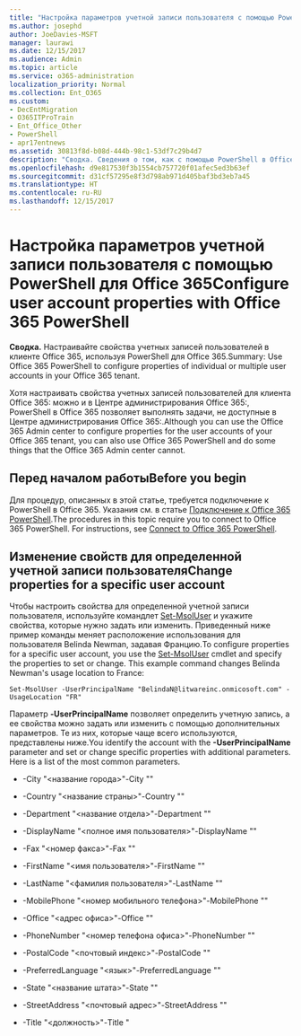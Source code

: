 ```yaml
---
title: "Настройка параметров учетной записи пользователя с помощью PowerShell для Office 365"
ms.author: josephd
author: JoeDavies-MSFT
manager: laurawi
ms.date: 12/15/2017
ms.audience: Admin
ms.topic: article
ms.service: o365-administration
localization_priority: Normal
ms.collection: Ent_O365
ms.custom:
- DecEntMigration
- O365ITProTrain
- Ent_Office_Other
- PowerShell
- apr17entnews
ms.assetid: 30813f8d-b08d-444b-98c1-53df7c29b4d7
description: "Сводка. Сведения о том, как с помощью PowerShell в Office 365 настроить свойства одной или нескольких учетных записей пользователей в клиенте Office 365:."
ms.openlocfilehash: d9e817530f3b1554cb757720f01afec5ed3b63ef
ms.sourcegitcommit: d31cf57295e8f3d798ab971d405baf3bd3eb7a45
ms.translationtype: HT
ms.contentlocale: ru-RU
ms.lasthandoff: 12/15/2017
---
```

# <a name="configure-user-account-properties-with-office-365-powershell"></a><span data-ttu-id="21ce9-103">Настройка параметров учетной записи пользователя с помощью PowerShell для Office 365</span><span class="sxs-lookup"><span data-stu-id="21ce9-103">Configure user account properties with Office 365 PowerShell</span></span>

 <span data-ttu-id="21ce9-104">**Сводка.** Настраивайте свойства учетных записей пользователей в клиенте Office 365, используя PowerShell для Office 365.</span><span class="sxs-lookup"><span data-stu-id="21ce9-104">Summary: Use Office 365 PowerShell to configure properties of individual or multiple user accounts in your Office 365 tenant.</span></span>
  
<span data-ttu-id="21ce9-105">Хотя настраивать свойства учетных записей пользователей для клиента Office 365: можно и в Центре администрирования Office 365:, PowerShell в Office 365 позволяет выполнять задачи, не доступные в Центре администрирования Office 365:.</span><span class="sxs-lookup"><span data-stu-id="21ce9-105">Although you can use the Office 365 Admin center to configure properties for the user accounts of your Office 365 tenant, you can also use Office 365 PowerShell and do some things that the Office 365 Admin center cannot.</span></span>
  
## <a name="before-you-begin"></a><span data-ttu-id="21ce9-106">Перед началом работы</span><span class="sxs-lookup"><span data-stu-id="21ce9-106">Before you begin</span></span>

<span data-ttu-id="21ce9-p101">Для процедур, описанных в этой статье, требуется подключение к PowerShell в Office 365. Указания см. в статье [Подключение к Office 365 PowerShell](connect-to-office-365-powershell.md).</span><span class="sxs-lookup"><span data-stu-id="21ce9-p101">The procedures in this topic require you to connect to Office 365 PowerShell. For instructions, see [Connect to Office 365 PowerShell](connect-to-office-365-powershell.md).</span></span>
  
## <a name="change-properties-for-a-specific-user-account"></a><span data-ttu-id="21ce9-109">Изменение свойств для определенной учетной записи пользователя</span><span class="sxs-lookup"><span data-stu-id="21ce9-109">Change properties for a specific user account</span></span>

<span data-ttu-id="21ce9-p102">Чтобы настроить свойства для определенной учетной записи пользователя, используйте командлет [Set-MsolUser](https://msdn.microsoft.com/library/azure/dn194136.aspx) и укажите свойства, которые нужно задать или изменить. Приведенный ниже пример команды меняет расположение использования для пользователя Belinda Newman, задавая Францию.</span><span class="sxs-lookup"><span data-stu-id="21ce9-p102">To configure properties for a specific user account, you use the [Set-MsolUser](https://msdn.microsoft.com/library/azure/dn194136.aspx) cmdlet and specify the properties to set or change. This example command changes Belinda Newman's usage location to France:</span></span>
  
```
Set-MsolUser -UserPrincipalName "BelindaN@litwareinc.onmicosoft.com" -UsageLocation "FR"
```

<span data-ttu-id="21ce9-p103">Параметр **-UserPrincipalName** позволяет определить учетную запись, а ее свойства можно задать или изменить с помощью дополнительных параметров. Те из них, которые чаще всего используются, представлены ниже.</span><span class="sxs-lookup"><span data-stu-id="21ce9-p103">You identify the account with the **-UserPrincipalName** parameter and set or change specific properties with additional parameters. Here is a list of the most common parameters.</span></span>
  
- <span data-ttu-id="21ce9-114">-City "\<название города>"</span><span class="sxs-lookup"><span data-stu-id="21ce9-114">-City "<city name>"</span></span>
    
- <span data-ttu-id="21ce9-115">-Country "\<название страны>"</span><span class="sxs-lookup"><span data-stu-id="21ce9-115">-Country "<country name>"</span></span>
    
- <span data-ttu-id="21ce9-116">-Department "\<название отдела>"</span><span class="sxs-lookup"><span data-stu-id="21ce9-116">-Department "<department name>"</span></span>
    
- <span data-ttu-id="21ce9-117">-DisplayName "\<полное имя пользователя>"</span><span class="sxs-lookup"><span data-stu-id="21ce9-117">-DisplayName "<full user name>"</span></span>
    
- <span data-ttu-id="21ce9-118">-Fax "\<номер факса>"</span><span class="sxs-lookup"><span data-stu-id="21ce9-118">-Fax "<fax number>"</span></span>
    
- <span data-ttu-id="21ce9-119">-FirstName "\<имя пользователя>"</span><span class="sxs-lookup"><span data-stu-id="21ce9-119">-FirstName "<user first name>"</span></span>
    
- <span data-ttu-id="21ce9-120">-LastName "\<фамилия пользователя>"</span><span class="sxs-lookup"><span data-stu-id="21ce9-120">-LastName "<user last name>"</span></span>
    
- <span data-ttu-id="21ce9-121">-MobilePhone "\<номер мобильного телефона>"</span><span class="sxs-lookup"><span data-stu-id="21ce9-121">-MobilePhone "<mobile phone number>"</span></span>
    
- <span data-ttu-id="21ce9-122">-Office "\<адрес офиса>"</span><span class="sxs-lookup"><span data-stu-id="21ce9-122">-Office "<office location>"</span></span>
    
- <span data-ttu-id="21ce9-123">-PhoneNumber "\<номер телефона офиса>"</span><span class="sxs-lookup"><span data-stu-id="21ce9-123">-PhoneNumber "<office phone number>"</span></span>
    
- <span data-ttu-id="21ce9-124">-PostalCode "\<почтовый индекс>"</span><span class="sxs-lookup"><span data-stu-id="21ce9-124">-PostalCode "<postal code>"</span></span>
    
- <span data-ttu-id="21ce9-125">-PreferredLanguage "\<язык>"</span><span class="sxs-lookup"><span data-stu-id="21ce9-125">-PreferredLanguage "<language>"</span></span>
    
- <span data-ttu-id="21ce9-126">-State "\<название штата>"</span><span class="sxs-lookup"><span data-stu-id="21ce9-126">-State "<state name>"</span></span>
    
- <span data-ttu-id="21ce9-127">-StreetAddress "\<почтовый адрес>"</span><span class="sxs-lookup"><span data-stu-id="21ce9-127">-StreetAddress "<street address>"</span></span>
    
- <span data-ttu-id="21ce9-128">-Title "\<должность>"</span><span class="sxs-lookup"><span data-stu-id="21ce9-128">-Title "<title name>"</span></span>
    
- <span data-ttu-id="21ce9-129">-UsageLocation "\<2-значный код страны или региона>"</span><span class="sxs-lookup"><span data-stu-id="21ce9-129">-UsageLocation "<2-character country or region code>"</span></span>
    
    <span data-ttu-id="21ce9-130">Это двухбуквенный код страны или региона согласно ISO 3166-1 alpha-2 (A2).</span><span class="sxs-lookup"><span data-stu-id="21ce9-130">This is the ISO 3166-1 alpha-2 (A2) two-letter country or region code.</span></span>
    
<span data-ttu-id="21ce9-131">Сведения о дополнительных параметрах см. в статье [Set-MsolUser](https://msdn.microsoft.com/library/azure/dn194136.aspx).</span><span class="sxs-lookup"><span data-stu-id="21ce9-131">See [Set-MsolUser](https://msdn.microsoft.com/library/azure/dn194136.aspx) for additional parameters.</span></span>
  
<span data-ttu-id="21ce9-132">Чтобы просмотреть имя участника-пользователя для каждого из пользователей, выполните приведенную ниже команду.</span><span class="sxs-lookup"><span data-stu-id="21ce9-132">To see the User Principal Names of all your users, run the following command.</span></span>
  
```
Get-MSolUser | Sort-Object UserPrincipalName | Select-Object UserPrincipalName | More
```

<span data-ttu-id="21ce9-133">Эта команда указывает PowerShell в Office 365 сделать следующее:</span><span class="sxs-lookup"><span data-stu-id="21ce9-133">This command instructs Office 365 PowerShell to:</span></span>
  
- <span data-ttu-id="21ce9-134">Получить всю информацию об учетных записях пользователей (**Get-MsolUser**) и передать их в следующую команду (**|**).</span><span class="sxs-lookup"><span data-stu-id="21ce9-134">Get all of the information on the user accounts ( **Get-MsolUser** ) and send it to the next command ( ** |**).</span></span>
    
- <span data-ttu-id="21ce9-135">Сортировать список имен участников-пользователей в алфавитном порядке (**Sort-Object UserPrincipalName**) и отправить его следующей команде (**|**).</span><span class="sxs-lookup"><span data-stu-id="21ce9-135">Sort the list of User Principal Names alphabetically ( **Sort-Object UserPrincipalName** ) and send it to the next command ( ** |**).</span></span>
    
- <span data-ttu-id="21ce9-136">Отобразить только свойство имени участника-пользователя для каждой учетной записи ( **Select-Object UserPrincipalName** ).</span><span class="sxs-lookup"><span data-stu-id="21ce9-136">Display just the User Principal Name property for each account ( **Select-Object UserPrincipalName** ).</span></span>
    
- <span data-ttu-id="21ce9-137">Отобразить их на одном экране ( **More** ).</span><span class="sxs-lookup"><span data-stu-id="21ce9-137">Display them one screen at a time ( **More** ).</span></span>
    
<span data-ttu-id="21ce9-p104">Эта команда вернет все учетные записи. Если нужно отобразить имя участника-пользователя для учетной записи по соответствующему отображаемому имени (имени и фамилии), введите переменную **$userName** ниже (удалив символы \< и >), а затем выполните следующие команды:</span><span class="sxs-lookup"><span data-stu-id="21ce9-p104">This command will list all of your accounts. If you want to display the User Principal Name for an account based on its display name (first and last name), fill in the $userName variable below (removing the < and > characters), and then run the following commands:</span></span>
  
```
$userName="<Display name>"
Write-Host (Get-MsolUser | where {$_.DisplayName -eq $userName}).UserPrincipalName
```

<span data-ttu-id="21ce9-140">Этот пример отображает имя участника-пользователя для пользователя Caleb Sills.</span><span class="sxs-lookup"><span data-stu-id="21ce9-140">This example displays the User Principal Name for the user named Caleb Sills.</span></span>
  
```
$userName="Caleb Sills"
Write-Host (Get-MsolUser | where {$_.DisplayName -eq $userName}).UserPrincipalName
```

<span data-ttu-id="21ce9-p105">С помощью переменной **$upn** можно вносить изменения в отдельные учетные записи с учетом их отображаемых имен. Данный пример показывает, как заменить текущее расположение использования для пользователя Belinda Newman на Францию, указав при этом соответствующее отображаемое имя, а не имя участника-пользователя:</span><span class="sxs-lookup"><span data-stu-id="21ce9-p105">By using a **$upn** variable, you can make changes to individual accounts based on their display name. Here is an example of setting Belinda Newman's usage location to France, but specifying her display name rather than her User Principal Name:</span></span>
  
```
$userName="<Display name>"
$upn=(Get-MsolUser | where {$_.DisplayName -eq $userName}).UserPrincipalName
Set-MsolUser -UserPrincipalName $upn -UsageLocation "FR"
```

## <a name="change-properties-for-all-user-accounts"></a><span data-ttu-id="21ce9-143">Изменение свойств для всех учетных записей пользователей</span><span class="sxs-lookup"><span data-stu-id="21ce9-143">Change properties for all user accounts</span></span>

<span data-ttu-id="21ce9-p106">Чтобы изменить свойства для всех пользователей, можно использовать сочетание командлетов **Get-MsolUser** и **Set-MsolUser**. В следующем примере место работы всех пользователей меняется на Францию:</span><span class="sxs-lookup"><span data-stu-id="21ce9-p106">To change properties for all users, you can use the combination of the **Get-MsolUser** and **Set-MsolUser** cmdlets. The following example changes the usage location for all users to France:</span></span>
  
```
Get-MsolUser | Set-MsolUser -UsageLocation "FR"
```

<span data-ttu-id="21ce9-146">Эта команда указывает PowerShell в Office 365 сделать следующее:</span><span class="sxs-lookup"><span data-stu-id="21ce9-146">This command instructs Office 365 PowerShell to:</span></span>
  
- <span data-ttu-id="21ce9-147">Получить всю информацию об учетных записях пользователей (**Get-MsolUser**) и передать их в следующую команду (**|**).</span><span class="sxs-lookup"><span data-stu-id="21ce9-147">Get all of the information on the user accounts ( **Get-MsolUser** ) and send it to the next command ( ** |**).</span></span>
    
- <span data-ttu-id="21ce9-148">Задать Францию в качестве места работы ( **Set-MsolUser -UsageLocation "FR"** ).</span><span class="sxs-lookup"><span data-stu-id="21ce9-148">Set the user location to France ( **Set-MsolUser -UsageLocation "FR"** ).</span></span>
    
## <a name="change-properties-for-a-specific-set-of-user-accounts"></a><span data-ttu-id="21ce9-149">Изменение свойств для определенного набора учетных записей пользователей</span><span class="sxs-lookup"><span data-stu-id="21ce9-149">Change properties for a specific set of user accounts</span></span>

<span data-ttu-id="21ce9-p107">Сочетание командлетов **Get-MsolUser**, **Where-Object** и **Set-MsolUser** позволит изменить свойства для определенного набора учетных записей пользователей. Пример кода, приведенный ниже, заменяет текущее расположение использования для всех пользователей в отделе Accounting (бухгалтерского учета) на Францию.</span><span class="sxs-lookup"><span data-stu-id="21ce9-p107">To change properties for a specific set of user account, you can use the combination of the **Get-MsolUser**, **Where-Object**, and **Set-MsolUser** cmdlets. The following example changes the usage location for all the users in the Accounting department to France:</span></span>
  
```
Get-MsolUser | Where-Object {$_.Department -eq "Accounting"} | Set-MsolUser -UsageLocation "FR"
```

<span data-ttu-id="21ce9-152">Эта команда указывает PowerShell в Office 365 сделать следующее:</span><span class="sxs-lookup"><span data-stu-id="21ce9-152">This command instructs Office 365 PowerShell to:</span></span>
  
- <span data-ttu-id="21ce9-153">Получить всю информацию об учетных записях пользователей (**Get-MsolUser**) и передать их в следующую команду (**|**).</span><span class="sxs-lookup"><span data-stu-id="21ce9-153">Get all of the information on the user accounts ( **Get-MsolUser** ) and send it to the next command ( ** |**).</span></span>
    
- <span data-ttu-id="21ce9-154">Найти все учетные записи, в которых для свойства Department задано значение "Accounting" (**Where-Object {$_.Department -eq "Accounting"}**), и передать полученные сведения в следующую команду (**|**).</span><span class="sxs-lookup"><span data-stu-id="21ce9-154">Find all of the user accounts that have their Department property set to "Accounting" ( **Where-Object {$_.Department -eq "Accounting"}** ) and send the resulting information to the next command ( ** |**).</span></span>
    
- <span data-ttu-id="21ce9-155">Задать Францию в качестве места работы ( **Set-MsolUser -UsageLocation "FR"** ).</span><span class="sxs-lookup"><span data-stu-id="21ce9-155">Set the user location to France ( **Set-MsolUser -UsageLocation "FR"** ).</span></span>
    
- <span data-ttu-id="21ce9-156">Отобразить их на одном экране ( **More** ).</span><span class="sxs-lookup"><span data-stu-id="21ce9-156">Display them one screen at a time ( **More** ).</span></span>
    
## <a name="use-the-azure-active-directory-v2-powershell-module-to-configure-user-account-properties"></a><span data-ttu-id="21ce9-157">Как настроить свойства учетных записей пользователей с помощью модуля PowerShell для Azure Active Directory 2</span><span class="sxs-lookup"><span data-stu-id="21ce9-157">Use the Azure Active Directory V2 PowerShell module to configure user account properties</span></span>

<span data-ttu-id="21ce9-p108">Чтобы настроить свойства учетных записей пользователей с помощью модуля Azure Active Directory 2 для PowerShell, выполните командлет [Set-AzureADUser](https://docs.microsoft.com/powershell/module/azuread/set-azureaduser?view=azureadps-2.0), указав свойства, которые нужно задать или изменить. Но сначала подключитесь к своей подписке ([инструкции](https://go.microsoft.com/fwlink/?linkid=842218)).</span><span class="sxs-lookup"><span data-stu-id="21ce9-p108">To configure properties for user accounts with the Azure Active Directory V2 PowerShell module, you use the [Set-AzureADUser](https://docs.microsoft.com/powershell/module/azuread/set-azureaduser?view=azureadps-2.0) cmdlet and specify the properties to set or change. But first, you must connect to your subscription. For the instructions, see[Connect with the Azure Active Directory V2 PowerShell module](https://go.microsoft.com/fwlink/?linkid=842218).</span></span>
  
### <a name="change-properties-for-a-specific-user-account"></a><span data-ttu-id="21ce9-161">Изменение свойств для определенной учетной записи пользователя</span><span class="sxs-lookup"><span data-stu-id="21ce9-161">Change properties for a specific user account</span></span>

<span data-ttu-id="21ce9-162">Этот пример команды заменяет текущее расположение использования для пользователя Belinda Newman на Францию:</span><span class="sxs-lookup"><span data-stu-id="21ce9-162">This example command changes Belinda Newman's usage location to France:</span></span>
  
```
Set-AzureADUser -ObjectID "BelindaN@litwareinc.onmicosoft.com" -UsageLocation "FR"
```

<span data-ttu-id="21ce9-p109">Параметр **-ObjectID** позволяет определить учетную запись, а ее свойства можно задать или изменить с помощью дополнительных параметров. Те из них, которые чаще всего используются, представлены ниже.</span><span class="sxs-lookup"><span data-stu-id="21ce9-p109">You identify the account with the **-ObjectID** parameter and set or change specific properties with additional parameters. Here is a list of the most common parameters.</span></span>
  
- <span data-ttu-id="21ce9-165">-Department "\<название отдела>"</span><span class="sxs-lookup"><span data-stu-id="21ce9-165">-Department "<department name>"</span></span>
    
- <span data-ttu-id="21ce9-166">-DisplayName "\<полное имя пользователя>"</span><span class="sxs-lookup"><span data-stu-id="21ce9-166">-DisplayName "<full user name>"</span></span>
    
- <span data-ttu-id="21ce9-167">-FacsimilieTelephoneNumber "\<номер факса>"</span><span class="sxs-lookup"><span data-stu-id="21ce9-167">-FacsimilieTelephoneNumber "<fax number>"</span></span>
    
- <span data-ttu-id="21ce9-168">-GivenName "\<имя пользователя>"</span><span class="sxs-lookup"><span data-stu-id="21ce9-168">-GivenName "<user first name>"</span></span>
    
- <span data-ttu-id="21ce9-169">-Surname "\<фамилия пользователя>"</span><span class="sxs-lookup"><span data-stu-id="21ce9-169">-Surname "<user last name>"</span></span>
    
- <span data-ttu-id="21ce9-170">-Mobile "\<номер мобильного телефона>"</span><span class="sxs-lookup"><span data-stu-id="21ce9-170">-Mobile "<mobile phone number>"</span></span>
    
- <span data-ttu-id="21ce9-171">-JobTitle "\<должность>"</span><span class="sxs-lookup"><span data-stu-id="21ce9-171">-JobTitle "<job title>"</span></span>
    
- <span data-ttu-id="21ce9-172">-PreferredLanguage "\<язык>"</span><span class="sxs-lookup"><span data-stu-id="21ce9-172">-PreferredLanguage "<language>"</span></span>
    
- <span data-ttu-id="21ce9-173">-StreetAddress "\<почтовый адрес>"</span><span class="sxs-lookup"><span data-stu-id="21ce9-173">-StreetAddress "<street address>"</span></span>
    
- <span data-ttu-id="21ce9-174">-City "\<название города>"</span><span class="sxs-lookup"><span data-stu-id="21ce9-174">-City "<city name>"</span></span>
    
- <span data-ttu-id="21ce9-175">-State "\<название штата>"</span><span class="sxs-lookup"><span data-stu-id="21ce9-175">-State "<state name>"</span></span>
    
- <span data-ttu-id="21ce9-176">-PostalCode "\<почтовый индекс>"</span><span class="sxs-lookup"><span data-stu-id="21ce9-176">-PostalCode "<postal code>"</span></span>
    
- <span data-ttu-id="21ce9-177">-Country "\<название страны>"</span><span class="sxs-lookup"><span data-stu-id="21ce9-177">-Country "<country name>"</span></span>
    
- <span data-ttu-id="21ce9-178">-TelephoneNumber "\<номер рабочего телефона>"</span><span class="sxs-lookup"><span data-stu-id="21ce9-178">-TelephoneNumber "<office phone number>"</span></span>
    
- <span data-ttu-id="21ce9-179">-UsageLocation "\<2-значный код страны или региона>"</span><span class="sxs-lookup"><span data-stu-id="21ce9-179">-UsageLocation "<2-character country or region code>"</span></span>
    
    <span data-ttu-id="21ce9-180">Это двухбуквенный код страны или региона согласно ISO 3166-1 alpha-2 (A2).</span><span class="sxs-lookup"><span data-stu-id="21ce9-180">This is the ISO 3166-1 alpha-2 (A2) two-letter country or region code.</span></span>
    
<span data-ttu-id="21ce9-181">Сведения о дополнительных параметрах см. в статье [Set-AzureADUser](https://docs.microsoft.com/powershell/module/azuread/set-azureaduser?view=azureadps-2.0).</span><span class="sxs-lookup"><span data-stu-id="21ce9-181">See [Set-AzureADUser](https://docs.microsoft.com/powershell/module/azuread/set-azureaduser?view=azureadps-2.0) for additional parameters.</span></span>
  
<span data-ttu-id="21ce9-182">Чтобы отобразить имя участника-пользователя для учетных записей пользователей, выполните следующую команду.</span><span class="sxs-lookup"><span data-stu-id="21ce9-182">To display the User Principal Name for your user accounts, run the following command.</span></span>
  
```
Get-AzureADUser | Sort-Object UserPrincipalName | Select-Object UserPrincipalName | More
```

<span data-ttu-id="21ce9-183">Эта команда указывает PowerShell в Office 365 сделать следующее:</span><span class="sxs-lookup"><span data-stu-id="21ce9-183">This command instructs Office 365 PowerShell to:</span></span>
  
- <span data-ttu-id="21ce9-184">Получить всю информацию об учетных записях пользователей (**Get-AzureADUser**) и отправить их следующей команде (**|**).</span><span class="sxs-lookup"><span data-stu-id="21ce9-184">Get all of the information on the user accounts ( **Get-AzureADUser** ) and send it to the next command ( ** |**).</span></span>
    
- <span data-ttu-id="21ce9-185">Сортировать список имен участников-пользователей в алфавитном порядке (**Sort-Object UserPrincipalName**) и отправить его следующей команде (**|**).</span><span class="sxs-lookup"><span data-stu-id="21ce9-185">Sort the list of User Principal Names alphabetically ( **Sort-Object UserPrincipalName** ) and send it to the next command ( ** |**).</span></span>
    
- <span data-ttu-id="21ce9-186">Отобразить только свойство имени участника-пользователя для каждой учетной записи ( **Select-Object UserPrincipalName** ).</span><span class="sxs-lookup"><span data-stu-id="21ce9-186">Display just the User Principal Name property for each account ( **Select-Object UserPrincipalName** ).</span></span>
- <span data-ttu-id="21ce9-187">Отобразить их на одном экране (**More**).</span><span class="sxs-lookup"><span data-stu-id="21ce9-187">Display them one screen at a time ( **More** ).</span></span>
    
<span data-ttu-id="21ce9-p110">Эта команда вернет все учетные записи. Если нужно отобразить имя участника-пользователя для учетной записи по соответствующему отображаемому имени (имени и фамилии), введите переменную **$userName** ниже (удалив символы \< и >), а затем выполните следующие команды:</span><span class="sxs-lookup"><span data-stu-id="21ce9-p110">This command will list all of your accounts. If you want to display the User Principal Name for an account based on its display name (first and last name), fill in the $userName variable below (removing the < and > characters), and then run the following commands:</span></span>
  
```
$userName="<Display name>"
Write-Host (Get-AzureADUser | where {$_.DisplayName -eq $userName}).UserPrincipalName
```

<span data-ttu-id="21ce9-190">Эта команда отображает имя участника-пользователя для пользователя Caleb Sills.</span><span class="sxs-lookup"><span data-stu-id="21ce9-190">This example displays the User Principal Name for the user named Caleb Sills.</span></span>
  
```
$userName="Caleb Sills"
Write-Host (Get-AzureADUser | where {$_.DisplayName -eq $userName}).UserPrincipalName
```

<span data-ttu-id="21ce9-p111">С помощью переменной **$upn** можно вносить изменения в отдельные учетные записи с учетом их отображаемых имен. Данный пример показывает, как заменить текущее расположение использования для пользователя Belinda Newman на Францию, указав при этом соответствующее отображаемое имя, а не имя участника-пользователя:</span><span class="sxs-lookup"><span data-stu-id="21ce9-p111">By using a **$upn** variable, you can make changes to individual accounts based on their display name. Here is an example of setting Belinda Newman's usage location to France, but specifying her display name rather than her User Principal Name:</span></span>
  
```
$userName="Belinda Newman"
$upn=(Get-AzureADUser | where {$_.DisplayName -eq $userName}).UserPrincipalName
Set-AzureADUser -ObjectID $upn -UsageLocation "FR"
```

### <a name="change-properties-for-all-user-accounts"></a><span data-ttu-id="21ce9-193">Изменение свойств для всех учетных записей пользователей</span><span class="sxs-lookup"><span data-stu-id="21ce9-193">Change properties for all user accounts</span></span>

<span data-ttu-id="21ce9-p112">Чтобы изменить свойства для всех пользователей, примените сочетание командлетов **Get-AzureADUser** и **Set-AzureADUser**. Следующий пример заменяет текущее расположение использования для всех пользователей на Францию:</span><span class="sxs-lookup"><span data-stu-id="21ce9-p112">To change properties for all users, you can use the combination of the **Get-AzureADUser** and **Set-AzureADUser** cmdlets. The following example changes the usage location for all users to France:</span></span>
  
```
Get-AzureADUser | Set-AzureADUser -UsageLocation "FR"
```

<span data-ttu-id="21ce9-196">Эта команда дает инструкцию PowerShell для Office 365:</span><span class="sxs-lookup"><span data-stu-id="21ce9-196">This command instructs Office 365 PowerShell to:</span></span>
  
- <span data-ttu-id="21ce9-197">Получить всю информацию об учетных записях пользователей (**Get-AzureADUser**) и отправить их следующей команде (**|**).</span><span class="sxs-lookup"><span data-stu-id="21ce9-197">Get all of the information on the user accounts ( **Get-AzureADUser** ) and send it to the next command ( ** |**).</span></span>
    
- <span data-ttu-id="21ce9-198">Задать Францию в качестве расположения пользователя (**Set-AzureADUser -UsageLocation "FR"**).</span><span class="sxs-lookup"><span data-stu-id="21ce9-198">Set the user location to France ( **Set-AzureADUser -UsageLocation "FR"** ).</span></span>
    
### <a name="change-properties-for-a-specific-set-of-user-accounts"></a><span data-ttu-id="21ce9-199">Изменение свойств определенной части учетных записей пользователей</span><span class="sxs-lookup"><span data-stu-id="21ce9-199">Change properties for a specific set of user accounts</span></span>

<span data-ttu-id="21ce9-p113">Сочетание командлетов **Get-AzureADUser**, **Where** и **Set-AzureADUser** позволит изменить свойства определенной части учетных записей пользователей. Следующая команда заменяет расположение всех пользователей в отделе Accounting на Францию:</span><span class="sxs-lookup"><span data-stu-id="21ce9-p113">To change properties for a specific set of user account, you can use the combination of the **Get-AzureADUser**, **Where-Object**, and **Set-AzureADUser** cmdlets. The following example changes the usage location for all the users in the Accounting department to France:</span></span>
  
```
Get-AzureADUser | Where-Object {$_.Department -eq "Accounting"} | Set-AzureADUser -UsageLocation "FR"
```

<span data-ttu-id="21ce9-202">Эта команда дает инструкцию PowerShell для Office 365:</span><span class="sxs-lookup"><span data-stu-id="21ce9-202">This command instructs Office 365 PowerShell to:</span></span>
  
- <span data-ttu-id="21ce9-203">Получить всю информацию об учетных записях пользователей (**Get-AzureADUser**) и отправить их следующей команде (**|**).</span><span class="sxs-lookup"><span data-stu-id="21ce9-203">Get all of the information on the user accounts ( **Get-AzureADUser** ) and send it to the next command ( ** |**).</span></span>
    
- <span data-ttu-id="21ce9-204">Найти все учетные записи, в которых для свойства Department задано значение "Accounting" (**Where {$_.Department -eq "Accounting"}**), и передать полученные сведения в следующую команду (**|**).</span><span class="sxs-lookup"><span data-stu-id="21ce9-204">Find all of the user accounts that have their Department property set to "Accounting" ( **Where-Object {$_.Department -eq "Accounting"}** ) and send the resulting information to the next command ( ** |**).</span></span>
    
- <span data-ttu-id="21ce9-205">Задать Францию в качестве расположения пользователя (**Set-AzureADUser -UsageLocation "FR"**).</span><span class="sxs-lookup"><span data-stu-id="21ce9-205">Set the user location to France ( **Set-AzureADUser -UsageLocation "FR"** ).</span></span>
    
## <a name="see-also"></a><span data-ttu-id="21ce9-206">См. также</span><span class="sxs-lookup"><span data-stu-id="21ce9-206">See also</span></span>

#### 

[<span data-ttu-id="21ce9-207">Управление учетными записями и лицензиями пользователей с помощью Office 365 PowerShell</span><span class="sxs-lookup"><span data-stu-id="21ce9-207">Manage user accounts and licenses with Office 365 PowerShell</span></span>](manage-user-accounts-and-licenses-with-office-365-powershell.md)
  
[<span data-ttu-id="21ce9-208">Управление Office 365 с помощью PowerShell Office 365</span><span class="sxs-lookup"><span data-stu-id="21ce9-208">Manage Office 365 with Office 365 PowerShell</span></span>](manage-office-365-with-office-365-powershell.md)
  
[<span data-ttu-id="21ce9-209">Начало работы с Office 365 PowerShell</span><span class="sxs-lookup"><span data-stu-id="21ce9-209">Getting started with Office 365 PowerShell</span></span>](getting-started-with-office-365-powershell.md)

